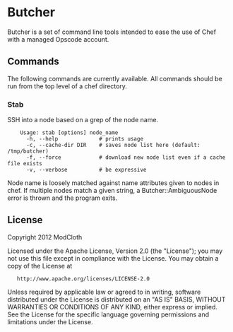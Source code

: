 # Butcher

Butcher is a set of command line tools intended to ease the use of Chef with a managed
Opscode account.

## Commands

The following commands are currently available. All commands should be run from the top
level of a chef directory.

### Stab

SSH into a node based on a grep of the node name.

        Usage: stab [options] node_name
          -h, --help             # prints usage
          -c, --cache-dir DIR    # saves node list here (default: /tmp/butcher)
          -f, --force            # download new node list even if a cache file exists
          -v, --verbose          # be expressive

Node name is loosely matched against name attributes given to nodes in chef. If multiple
nodes match a given string, a Butcher::AmbiguousNode error is thrown and the program exits.

## License

Copyright 2012 ModCloth

Licensed under the Apache License, Version 2.0 (the "License");
you may not use this file except in compliance with the License.
You may obtain a copy of the License at

       http://www.apache.org/licenses/LICENSE-2.0

Unless required by applicable law or agreed to in writing, software
distributed under the License is distributed on an "AS IS" BASIS,
WITHOUT WARRANTIES OR CONDITIONS OF ANY KIND, either express or implied.
See the License for the specific language governing permissions and
limitations under the License.

